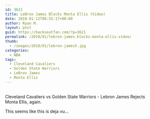 ```yaml
---
id: 3621
title: LeBron James Blocks Monta Ellis (Video)
date: 2010-01-12T06:55:17+00:00
author: Ryan M.
layout: post
guid: https://backseatfan.com/?p=3621
permalink: /2010/01/lebron-james-blocks-monta-ellis-video/
thumb:
  - /images/2010/01/lebron-james5.jpg
categories:
  - NBA
tags:
  - Cleveland Cavaliers
  - Golden State Warriors
  - LeBron James
  - Monta Ellis
---
```


<div class="entry">
  <p>
    <br /> Cleveland Cavaliers vs Golden State Warriors - Lebron James Rejects Monta Ellis, again.
  </p>

  <p>
    This seems like this is deja vu&#8230;
  </p>

  <p>
  </p>
</div>

